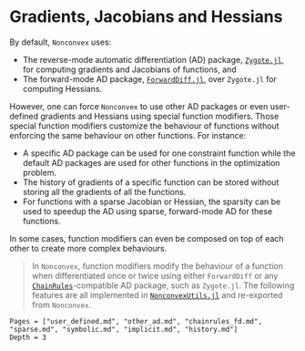# Gradients, Jacobians and Hessians

By default, `Nonconvex` uses:
- The reverse-mode automatic differentiation (AD) package, [`Zygote.jl`](https://github.com/FluxML/Zygote.jl), for computing gradients and Jacobians of functions, and
- The forward-mode AD package, [`ForwardDiff.jl`](https://github.com/JuliaDiff/ForwardDiff.jl), over  `Zygote.jl` for computing Hessians.

However, one can force `Nonconvex` to use other AD packages or even user-defined gradients and Hessians using special function modifiers. Those special function modifiers customize the behaviour of functions without enforcing the same behaviour on other functions. For instance:
- A specific AD package can be used for one constraint function while the default AD packages are used for other functions in the optimization problem.
- The history of gradients of a specific function can be stored without storing all the gradients of all the functions.
- For functions with a sparse Jacobian or Hessian, the sparsity can be used to speedup the AD using sparse, forward-mode AD for these functions.

In some cases, function modifiers can even be composed on top of each other to create more complex behaviours. 

> In `Nonconvex`, function modifiers modify the behaviour of a function when differentiated once or twice using either `ForwardDiff` or any [`ChainRules`](https://github.com/JuliaDiff/ChainRules.jl)-compatible AD package, such as `Zygote.jl`. The following features are all implemented in [`NonconvexUtils.jl`](https://github.com/JuliaNonconvex/NonconvexUtils.jl) and re-exported from `Nonconvex`.

```@contents
Pages = ["user_defined.md", "other_ad.md", "chainrules_fd.md", "sparse.md", "symbolic.md", "implicit.md", "history.md"]
Depth = 3
```
